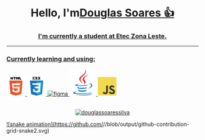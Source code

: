<h1 align="center">Hello, I'm<a href="">Douglas Soares 👍</h1>
<h3 align="center">I'm currently a student at Etec Zona Leste.</h3>

<hr>
<h3 align="left">Currently learning and using:</h3>
<p align="left"> <a href="https://www.w3.org/html/" target="_blank" rel="noreferrer"> <img src="https://raw.githubusercontent.com/devicons/devicon/master/icons/html5/html5-original-wordmark.svg" alt="html5" width="50" height="50"/> </a> </a> <a href="https://www.w3schools.com/css/" target="_blank" rel="noreferrer"> <img src="https://raw.githubusercontent.com/devicons/devicon/master/icons/css3/css3-original-wordmark.svg" alt="css3" width="50" height="50"/> </a> <a href="https://www.figma.com/" target="_blank" rel="noreferrer"> <img src="https://www.vectorlogo.zone/logos/figma/figma-icon.svg" alt="figma" width="50" height="50"/><a href="https://www.java.com" target="_blank" rel="noreferrer"> <img src="https://raw.githubusercontent.com/devicons/devicon/master/icons/java/java-original.svg" alt="java" width="70" height="70"/> </a> <a href="https://developer.mozilla.org/en-US/docs/Web/JavaScript" target="_blank" rel="noreferrer"> <img src="https://raw.githubusercontent.com/devicons/devicon/master/icons/javascript/javascript-original.svg" alt="javascript" width="50" height="50"/> </a> </p>

 </div>
<br>
<div align="center">
  <a href="https://github.com/DouglasSoaresSilva">
    <img align="center" src="https://github-readme-stats.vercel.app/api?username=douglassoaressilva&show_icons=true&locale=en" alt="douglassoaressilva"
  </a>
</div>

![snake animation](https://github.com/<seu user name>/<seu user name>/blob/output/github-contribution-grid-snake2.svg)
